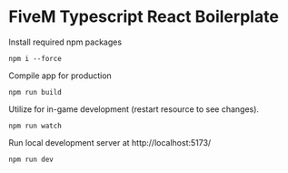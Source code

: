 # FiveM Typescript React Boilerplate

Install required npm packages
```
npm i --force
```


Compile app for production
```
npm run build
```


Utilize for in-game development (restart resource to see changes).

```
npm run watch
```


Run local development server at http://localhost:5173/
```
npm run dev
```